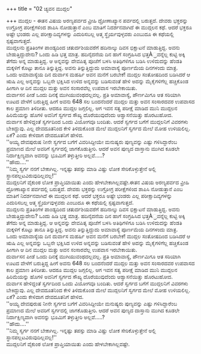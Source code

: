 +++
title = "02 ಚ್ಯವನ ಮುದ್ಗಲ"

+++
ಮುದ್ಗಲ - ಈತನ ವಿಷಯ ಅರಣ್ಯಪರ್ವದ ವ್ರೀಹಿ ದ್ರೋಣಾಖ್ಯಾನ ಪರ್ವದಲ್ಲಿ ಬರುತ್ತದೆ. ದೇವರು ಭಕ್ತರನ್ನು ಉಗ್ರೋಗ್ರ ಪರೀಕ್ಷೆಗಳಿಂದ ಶಾಪಿಸಿ ನೋಡುತ್ತಾನೆ ಎಂಬ ಮಾತಿಗೆ ನಿದರ್ಶನವಾಗಿದೆ ಈ ಮುದ್ಗಲನ ಕಥೆ. ಆದರೆ ಭಕ್ತರೂ ಅಷ್ಟೇ ಭಂಡರು ಎಲ್ಲ ಪರೀಕ್ಷಾದಿವ್ಯಗಳನ್ನು ಎದುರಿಸಬಲ್ಲ ಆತ್ಮ ಸ್ಥೈರ್ಯವುಳ್ಳವರು ಎಂಬುದೂ ಈ ಕಥೆಯಲ್ಲಿ ಸ್ಪಷ್ಟವಾಗುತ್ತದೆ.  
ಮುದ್ಗಲನು ಪ್ರತಿತಿಂಗಳ ಪಾಂಡ್ಯದಿಂದ ಚತುರ್ದಶಿಯವರೆಗೆ ಹದಿನಾಲ್ಕು ದಿವಸ ಭಿಕ್ಷಾಟನೆ ಮಾಡುತ್ತಿದ್ದ. ಅವನು ಬೇಡುತ್ತಿದ್ದುದೇನು? ಒಂದು ಹಿಡಿ ಭತ್ತ ಮಾತ್ರ. ಹದಿನೈದನೆಯ ದಿನ ಹಾಗೆ ಸಂಗ್ರಹಿಸಿದ ಭತ್ತÀ್ರವನ್ನೆಲ್ಲ ಕುಟ್ಟಿ ಅಕ್ಕಿ ತೆಗೆದು ಅನ್ನ ಮಾಡುತ್ತಿದ್ದ. ಆ ಅನ್ನವನ್ನು ದೇವಪಿತೃ ಪೂಜೆಗೆ ಬಳಸಿ ಅತಿಥಿಗಳಿಗೂ ಬಡಿಸಿ ಉಳಿದುದನ್ನು ಹೆಂಡತಿ ಮಕ್ಕಳಿಗೆ ಕೊಟ್ಟು ತಾನೂ ತಿನ್ನುತ್ತಿದ್ದ. ಅವನು ತಿನ್ನುತ್ತಿದ್ದುದು ಅಮಾವಾಸ್ಯೆ ಪೂರ್ಣಮೆಯ ದಿನಗಳಂದು ಮಾತ್ರ.  
ಒಂದು ಅಮಾವಾಸ್ಯೆಯ ದಿನ ದುರ್ವಾಸ ಮಹರ್ಷಿ ಅವನ ಮನೆಗೆ ಬರಬೇಕೆ! ಮುದ್ಗಲ ಸಂತೋಷದಿಂದ ಬಡಿಸಿದರೆ ಆ ಋಷಿ ಎಲ್ಲ ಅನ್ನವನ್ನು ಒಬ್ಬನೇ ಭಕ್ಷಿಸಿದ ಉಳಿದ ಅನ್ನವನ್ನು ಬಡಿಸುವಂತೆ ಹೇಳಿ ಅದನ್ನು ಮೈಕೈಗಳಿಗೆಲ್ಲ ಹಚ್ಚಿಕೊಂಡ ಹೀಗಾಗಿ ಆ ದಿನ ಮುದ್ಗಲ ಮತ್ತು ಅವನ ಸಂಸಾರವೆಲ್ಲ ಉಪವಾಸ ಇರಬೇಕಾಯಿತು.  
ದುರ್ವಾಸನ ಪೀಡೆ ಒಂದು ದಿನಕ್ಕೆ ಮುಗಿಯುವಂಥದಲ್ಲವಲ್ಲ. ಪ್ರತಿ ಅಮಾವಾಸ್ಯೆ, ಪೌರ್ಣಮಿಗೂ ಆತ ಸರಿಯಾಗಿ ಊಟದ ವೇಳೆಗೆ ಬರುತ್ತಿದ್ದ ಹೀಗೆ ಅವನು 648 ಸಲ ಬಂದನೆಂದರೆ ಮುದ್ಗಲ ಮತ್ತು ಅವನ ಸಂಸಾರದವರ ಉಪವಾಸದ ಕಾಲ ಪ್ರಮಾಣ ತಿಳಿದೀತು. ಆದರೂ ಮುದ್ಗಲ ಜಗ್ಗಲಿಲ್ಲ. ಆಗ ಇವನ ಸತ್ವ ಪರೀಕ್ಷೆ ಮಾಡಿದ ಮುನಿ ಮುದ್ಗಲನ ಹಿರಿಮೆಯನ್ನು ಹೊಗಳಿ ಅವನಿಗೆ ಸ್ವರ್ಗದ ಸೌಖ್ಯ ದೊರೆಯುವುದೆಂದು ಆಶ್ವಾಸನೆಯಿತ್ತು ಹೊರಟುಹೋದ.  
ದುರ್ವಾಸ ಹೇಳಿದ್ದಂತೆ ಸ್ವರ್ಗದಿಂದ ಒಂದು ವಿಯೋಗವೂ ಬಂದಿತು. ಆದರೆ ಸ್ವರ್ಗದ ಬಗೆಗೆ ಮುದ್ಗಲನಿಗೆ ವಿವರಗಳು ಬೇಕಿದ್ದುವು. ಎಲ್ಲ ದೇವದೂತನಿಂದ ಕೇಳಿ ತಿಳಿದುಕೊಂಡ ಮೇಲೆ ಮುದ್ಗಲನಿಗೆ ಸ್ವರ್ಗದ ಮೇಲೆ ಮೋಹ ಉಳಿಯಲಿಲ್ಲ. ಏಕೆ? ಎಂದು ಕೇಳಿದಾಗ ದೇವದೂತನಿಗೆ ಹೇಳಿದ.  
''ಅಯ್ಯ ದೇವಪುರುಷ ನೀನೇ ಸ್ವರ್ಗದ ಬಗೆಗೆ ವಿವರಿಸಿದ್ದೀಯೇ ಮನುಷ್ಯರು ಪುಣ್ಯವನ್ನು ಎಷ್ಟು ಗಳಿಸಿದ್ದಾರೆಂಬ ಪ್ರಮಾಣದ ಮೇಲೆ ಅವರಿಗೆ ಸ್ವರ್ಗದಲ್ಲಿ ಜಾಗಕೊಡುತ್ತೀರಿ. ಆದರೆ ಅವನ ಪುಣ್ಯದ ದಾಸ್ತಾನು ಮುಗಿದ ಕೂಡಲೇ ನಿರ್ದಾಕ್ಷಿಣ್ಯವಾಗಿ ಅವನನ್ನು ಭೂಮಿಗೆ ತಳ್ಳುತ್ತೀರಿ ಅಲ್ಲವೆ…..?  
''ಹೌದು….''  
''ನಿಮ್ಮ ಸ್ವರ್ಗ ನನಗೆ ಬೇಕಾಗಿಲ್ಲ. ಇನ್ನಷ್ಟು ತಪಸ್ಸು ಮಾಡಿ ವಿಷ್ಣು ಲೋಕ ಸೇರಿಕೊಳ್ಳುತ್ತೇನೆ ಅಲ್ಲಿ ಸ್ಥಾನಪಲ್ಲಟವಿರುವುದಿಲ್ಲವಲ್ಲ!''  
ಮುದ್ಗಲನಿಗೆ ವೈಕುಂಠ ಲೋಕ ಪ್ರಾಪ್ತಿಯಾಯಿತು ಎಂದು ಹೇಳಬೇಕಾಗಿಲ್ಲವಷ್ಟೇ.ಈತನ ವಿಷಯ ಅರಣ್ಯಪರ್ವದ ವ್ರೀಹಿ ದ್ರೋಣಾಖ್ಯಾನ ಪರ್ವದಲ್ಲಿ ಬರುತ್ತದೆ. ದೇವರು ಭಕ್ತರನ್ನು ಉಗ್ರೋಗ್ರ ಪರೀಕ್ಷೆಗಳಿಂದ ಶಾಪಿಸಿ ನೋಡುತ್ತಾನೆ ಎಂಬ ಮಾತಿಗೆ ನಿದರ್ಶನವಾಗಿದೆ ಈ ಮುದ್ಗಲನ ಕಥೆ. ಆದರೆ ಭಕ್ತರೂ ಅಷ್ಟೇ ಭಂಡರು ಎಲ್ಲ ಪರೀಕ್ಷಾದಿವ್ಯಗಳನ್ನು ಎದುರಿಸಬಲ್ಲ ಆತ್ಮ ಸ್ಥೈರ್ಯವುಳ್ಳವರು ಎಂಬುದೂ ಈ ಕಥೆಯಲ್ಲಿ ಸ್ಪಷ್ಟವಾಗುತ್ತದೆ.  
ಮುದ್ಗಲನು ಪ್ರತಿತಿಂಗಳ ಪಾಂಡ್ಯದಿಂದ ಚತುರ್ದಶಿಯವರೆಗೆ ಹದಿನಾಲ್ಕು ದಿವಸ ಭಿಕ್ಷಾಟನೆ ಮಾಡುತ್ತಿದ್ದ. ಅವನು ಬೇಡುತ್ತಿದ್ದುದೇನು? ಒಂದು ಹಿಡಿ ಭತ್ತ ಮಾತ್ರ. ಹದಿನೈದನೆಯ ದಿನ ಹಾಗೆ ಸಂಗ್ರಹಿಸಿದ ಭತ್ತÀ್ರವನ್ನೆಲ್ಲ ಕುಟ್ಟಿ ಅಕ್ಕಿ ತೆಗೆದು ಅನ್ನ ಮಾಡುತ್ತಿದ್ದ. ಆ ಅನ್ನವನ್ನು ದೇವಪಿತೃ ಪೂಜೆಗೆ ಬಳಸಿ ಅತಿಥಿಗಳಿಗೂ ಬಡಿಸಿ ಉಳಿದುದನ್ನು ಹೆಂಡತಿ ಮಕ್ಕಳಿಗೆ ಕೊಟ್ಟು ತಾನೂ ತಿನ್ನುತ್ತಿದ್ದ. ಅವನು ತಿನ್ನುತ್ತಿದ್ದುದು ಅಮಾವಾಸ್ಯೆ ಪೂರ್ಣಮೆಯ ದಿನಗಳಂದು ಮಾತ್ರ.  
ಒಂದು ಅಮಾವಾಸ್ಯೆಯ ದಿನ ದುರ್ವಾಸ ಮಹರ್ಷಿ ಅವನ ಮನೆಗೆ ಬರಬೇಕೆ! ಮುದ್ಗಲ ಸಂತೋಷದಿಂದ ಬಡಿಸಿದರೆ ಆ ಋಷಿ ಎಲ್ಲ ಅನ್ನವನ್ನು ಒಬ್ಬನೇ ಭಕ್ಷಿಸಿದ ಉಳಿದ ಅನ್ನವನ್ನು ಬಡಿಸುವಂತೆ ಹೇಳಿ ಅದನ್ನು ಮೈಕೈಗಳಿಗೆಲ್ಲ ಹಚ್ಚಿಕೊಂಡ ಹೀಗಾಗಿ ಆ ದಿನ ಮುದ್ಗಲ ಮತ್ತು ಅವನ ಸಂಸಾರವೆಲ್ಲ ಉಪವಾಸ ಇರಬೇಕಾಯಿತು.  
ದುರ್ವಾಸನ ಪೀಡೆ ಒಂದು ದಿನಕ್ಕೆ ಮುಗಿಯುವಂಥದಲ್ಲವಲ್ಲ. ಪ್ರತಿ ಅಮಾವಾಸ್ಯೆ, ಪೌರ್ಣಮಿಗೂ ಆತ ಸರಿಯಾಗಿ ಊಟದ ವೇಳೆಗೆ ಬರುತ್ತಿದ್ದ ಹೀಗೆ ಅವನು 648 ಸಲ ಬಂದನೆಂದರೆ ಮುದ್ಗಲ ಮತ್ತು ಅವನ ಸಂಸಾರದವರ ಉಪವಾಸದ ಕಾಲ ಪ್ರಮಾಣ ತಿಳಿದೀತು. ಆದರೂ ಮುದ್ಗಲ ಜಗ್ಗಲಿಲ್ಲ. ಆಗ ಇವನ ಸತ್ವ ಪರೀಕ್ಷೆ ಮಾಡಿದ ಮುನಿ ಮುದ್ಗಲನ ಹಿರಿಮೆಯನ್ನು ಹೊಗಳಿ ಅವನಿಗೆ ಸ್ವರ್ಗದ ಸೌಖ್ಯ ದೊರೆಯುವುದೆಂದು ಆಶ್ವಾಸನೆಯಿತ್ತು ಹೊರಟುಹೋದ.  
ದುರ್ವಾಸ ಹೇಳಿದ್ದಂತೆ ಸ್ವರ್ಗದಿಂದ ಒಂದು ವಿಯೋಗವೂ ಬಂದಿತು. ಆದರೆ ಸ್ವರ್ಗದ ಬಗೆಗೆ ಮುದ್ಗಲನಿಗೆ ವಿವರಗಳು ಬೇಕಿದ್ದುವು. ಎಲ್ಲ ದೇವದೂತನಿಂದ ಕೇಳಿ ತಿಳಿದುಕೊಂಡ ಮೇಲೆ ಮುದ್ಗಲನಿಗೆ ಸ್ವರ್ಗದ ಮೇಲೆ ಮೋಹ ಉಳಿಯಲಿಲ್ಲ. ಏಕೆ? ಎಂದು ಕೇಳಿದಾಗ ದೇವದೂತನಿಗೆ ಹೇಳಿದ.  
''ಅಯ್ಯ ದೇವಪುರುಷ ನೀನೇ ಸ್ವರ್ಗದ ಬಗೆಗೆ ವಿವರಿಸಿದ್ದೀಯೇ ಮನುಷ್ಯರು ಪುಣ್ಯವನ್ನು ಎಷ್ಟು ಗಳಿಸಿದ್ದಾರೆಂಬ ಪ್ರಮಾಣದ ಮೇಲೆ ಅವರಿಗೆ ಸ್ವರ್ಗದಲ್ಲಿ ಜಾಗಕೊಡುತ್ತೀರಿ. ಆದರೆ ಅವನ ಪುಣ್ಯದ ದಾಸ್ತಾನು ಮುಗಿದ ಕೂಡಲೇ ನಿರ್ದಾಕ್ಷಿಣ್ಯವಾಗಿ ಅವನನ್ನು ಭೂಮಿಗೆ ತಳ್ಳುತ್ತೀರಿ ಅಲ್ಲವೆ…..?  
''ಹೌದು….''  
''ನಿಮ್ಮ ಸ್ವರ್ಗ ನನಗೆ ಬೇಕಾಗಿಲ್ಲ. ಇನ್ನಷ್ಟು ತಪಸ್ಸು ಮಾಡಿ ವಿಷ್ಣು ಲೋಕ ಸೇರಿಕೊಳ್ಳುತ್ತೇನೆ ಅಲ್ಲಿ ಸ್ಥಾನಪಲ್ಲಟವಿರುವುದಿಲ್ಲವಲ್ಲ!''  
ಮುದ್ಗಲನಿಗೆ ವೈಕುಂಠ ಲೋಕ ಪ್ರಾಪ್ತಿಯಾಯಿತು ಎಂದು ಹೇಳಬೇಕಾಗಿಲ್ಲವಷ್ಟೇ.